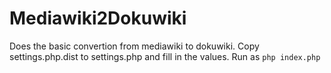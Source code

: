 Mediawiki2Dokuwiki
==================

Does the basic convertion from mediawiki to dokuwiki.
Copy settings.php.dist to settings.php and fill in the values.
Run as `php index.php`
